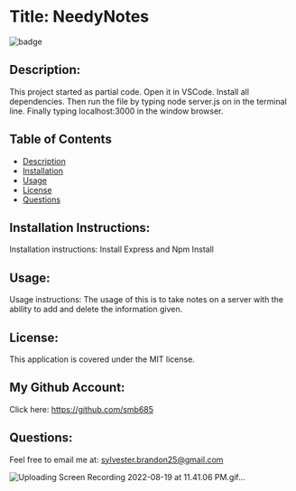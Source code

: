 # Title: NeedyNotes 
![badge](https://img.shields.io/badge/license-MIT-darkred)

## Description:

This project started as partial code. Open it in VSCode. Install all dependencies. Then run the file by typing node server.js on in the terminal line. Finally typing localhost:3000 in the window browser.

## Table of Contents
- [Description](#description)
- [Installation](#installation)
- [Usage](#usage)
- [License](#license)
- [Questions](#questions)

## Installation Instructions:
Installation instructions: Install Express and Npm Install 

## Usage:
Usage instructions: The usage of this is to take notes on a server with the ability to add and delete the information given.

## License:
This application is covered under the MIT license. 

## My Github Account:
  Click here: https://github.com/smb685

  ## Questions:
  Feel free to email me at: sylvester.brandon25@gmail.com
  
![Uploading Screen Recording 2022-08-19 at 11.41.06 PM.gif…]()
